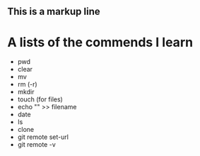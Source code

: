 ## This is a markup line

# A lists of the commends I learn
* pwd 
* clear
* mv
* rm (-r)
* mkdir
* touch (for files)
* echo "" >> filename
* date
* ls
* clone
* git remote set-url
* git remote -v
